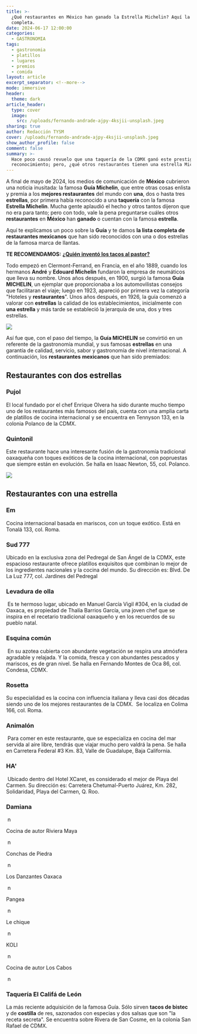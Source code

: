 ```yaml
---
title: >-
  ¿Qué restaurantes en México han ganado la Estrella Michelin? Aquí la lista
  completa.
date: 2024-06-17 12:00:00
categories:
  - GASTRONOMIA
tags:
  - gastronomia
  - platillos
  - lugares
  - premios
  - comida
layout: article
excerpt_separator: <!--more-->
mode: immersive
header:
  theme: dark
article_header:
  type: cover
  image:
    src: /uploads/fernando-andrade-ajpy-4ksjii-unsplash.jpeg
sharing: true
author: Redacción TYSM
cover: /uploads/fernando-andrade-ajpy-4ksjii-unsplash.jpeg
show_author_profile: false
comment: false
summary: >-
  Hace poco causó revuelo que una taquería de la CDMX ganó este prestigiado
  reconocimiento; pero, ¿qué otros restaurantes tienen una estrella Michelin?
---
```

A final de mayo de 2024, los medios de comunicación de **México** cubrieron una noticia inusitada: la famosa **Guía Michelin**, que entre otras cosas enlista y premia a los **mejores restaurantes** del mundo con **una**, dos o hasta tres **estrellas**, por primera había reconocido a una **taquería** con la famosa **Estrella Michelin**. Mucha gente aplaudió el hecho y otros tantos dijeron que no era para tanto; pero con todo, vale la pena preguntarse cuáles otros **restaurantes** en **México** han **ganado** o cuentan con la famosa **estrella**.

Aquí te explicamos un poco sobre la **Guía** y te damos **la lista completa de restaurantes mexicanos** que han sido reconocidos con una o dos estrellas de la famosa marca de llantas.

**TE RECOMENDAMOS:** [**¿Quién inventó los tacos al pastor?**](https://blog.tonoysumariachi.com/gastronomia/2023/09/27/qui%C3%A9n-invent%C3%B3-los-tacos-al-pastor.html)

Todo empezó en Clermont-Ferrand, en Francia, en el año 1889, cuando los hermanos **André** y **Edouard Michelin** fundaron la empresa de neumáticos que lleva su nombre. Unos años después, en 1900, surgió la famosa **Guía MICHELIN**, un ejemplar que proporcionaba a los automovilistas consejos que facilitaran el viaje; luego en 1923, apareció por primera vez la categoría "Hoteles y **restaurantes**". Unos años después, en 1926, la guía comenzó a valorar con **estrellas** la calidad de los establecimientos, inicialmente con **una estrella** y más tarde se estableció la jerarquía de una, dos y tres estrellas.

![](https://upload.wikimedia.org/wikipedia/commons/thumb/b/bf/Guide_michelin_1929_couverture_2.png/464px-Guide_michelin_1929_couverture_2.png)

Así fue que, con el paso del tiempo, la **Guía MICHELIN** se convirtió en un referente de la gastronomía mundial, y sus famosas **estrellas** en una garantía de calidad, servicio, sabor y gastronomía de nivel internacional. A continuación, los **restaurantes** **mexicanos** que han sido premiados:

## Restaurantes con dos estrellas

### **Pujol**

El local fundado por el chef Enrique Olvera ha sido durante mucho tiempo uno de los restaurantes más famosos del país, cuenta con una amplia carta de platillos de cocina internacional  y se encuentra en Tennyson 133, en la colonia Polanco de la CDMX.

### Quintonil

Este restaurante hace una interesante fusión de la gastronomía tradicional oaxaqueña con toques exóticos de la cocina internacional, con popruestas que siempre están en evolución. Se halla en Isaac Newton, 55, col. Polanco.

![](https://quintonil.com/wp-content/uploads/2021/12/Mole-aerate-591x350.jpg)

## Restaurantes con una estrella

### Em

Cocina internacional basada en mariscos, con un toque exótico. Está en Tonalá 133, col. Roma.

### Sud 777

Ubicado en la exclusiva zona del Pedregal de San Ángel de la CDMX, este espacioso restaurante ofrece platillos exquisitos que combinan lo mejor de los ingredientes nacionales y la cocina del mundo. Su dirección es: Blvd. De La Luz 777, col. Jardines del Pedregal

### Levadura de olla

&nbsp;Es te hermoso lugar, ubicado en Manuel García Vigil \#304, en la ciudad de Oaxaca, es propiedad de Thalía Barrios García, una joven chef que se inspira en el recetario tradicional oaxaqueño y en los recuerdos de su pueblo natal.

### Esquina común

&nbsp;En su azotea cubierta con abundante vegetación se respira una atmósfera agradable y relajada. Y la comida, fresca y con abundantes pescados y mariscos, es de gran nivel. Se halla en Fernando Montes de Oca 86, col. Condesa, CDMX.

### Rosetta

Su especialidad es la cocina con influencia italiana y lleva casi dos décadas siendo uno de los mejores restaurantes de la CDMX. &nbsp;Se localiza en Colima 166, col. Roma.

### Animalón

&nbsp;Para comer en este restaurante, que se especializa en cocina del mar servida al aire libre, tendrás que viajar mucho pero valdrá la pena. Se halla en Carretera Federal \#3 Km. 83, Valle de Guadalupe, Baja California.

### HA'

&nbsp;Ubicado dentro del Hotel XCaret, es considerado el mejor de Playa del Carmen. Su dirección es: Carretera Chetumal-Puerto Juárez, Km. 282, Solidaridad, Playa del Carmen, Q. Roo.

### Damiana

&nbsp;n

Cocina de autor Riviera Maya

&nbsp;n

Conchas de Piedra

&nbsp;n

Los Danzantes Oaxaca

&nbsp;n

Pangea

&nbsp;n

Le chique

&nbsp;n

KOLI

&nbsp;n

Cocina de autor Los Cabos

&nbsp;n

### Taquería El Califá de León

La más reciente adquisición de la famosa Guía. Sólo sirven **tacos de bistec** y de **costilla** de res, sazonados con especias y dos salsas que son "la receta secreta". Se encuentra sobre Rivera de San Cosme, en la colonia San Rafael de CDMX.